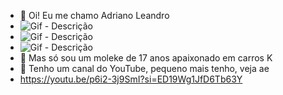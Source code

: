 - 👋 Oi! Eu me chamo Adriano Leandro
- ![Gif - Descrição](https://i.pinimg.com/originals/f4/19/71/f4197161f1e619baa30fd753eec7b154.gif)
- ![Gif - Descrição](https://i.pinimg.com/originals/61/b6/45/61b645756da692bc5c2383badd5182e1.gif)
- ![Gif - Descrição](https://giffiles.alphacoders.com/988/98874.gif)
- :star2: Mas só sou um moleke de 17 anos apaixonado em carros K
- :car: Tenho um canal do YouTube, pequeno mais tenho, veja ae 
- https://youtu.be/p6i2-3j9SmI?si=ED19Wg1JfD6Tb63Y
